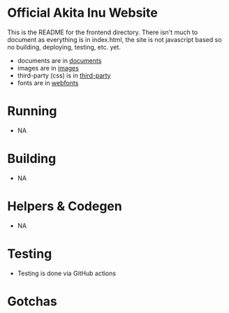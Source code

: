 [npm_version]: 17.1.0
[npm_dist_url]: https://nodejs.org/dist/v17.1.0/

# Official Akita Inu Website

This is the README for the frontend directory. There isn't much to document as everything is in index.html, the site is not javascript based so no building, deploying, testing, etc. yet.

- documents are in [documents](documents/)
- images are in [images](images/)
- third-party (css) is in [third-party](third-party/)
- fonts are in [webfonts](webfonts/)

# Running
- NA

# Building
- NA

# Helpers & Codegen
- NA

# Testing
- Testing is done via GitHub actions 

# Gotchas

